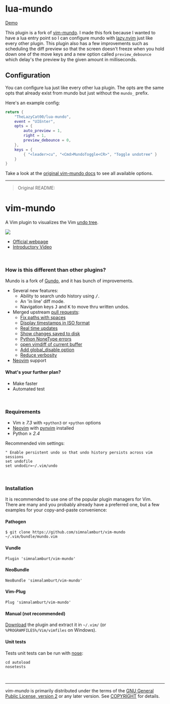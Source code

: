 # lua-mundo

[Demo](https://github.com/user-attachments/assets/b63a85cd-1600-4757-b26d-7727a929ff7b)

This plugin is a fork of [vim-mundo](https://github.com/simnalamburt/vim-mundo).
I made this fork because I wanted to have a lua entry point so I can configure mundo with [lazy.nvim](https://github.com/folke/lazy.nvim) just like every other plugin. This plugin also has a few improvements such as scheduling the diff preview so that the screen doesn't freeze when you hold down one of the move keys and a new option called `preview_debounce` which delay's the preview by the given amount in milliseconds.

## Configuration

You can configure lua just like every other lua plugin.
The opts are the same opts that already exist from mundo but just without the `mundo_` prefix.

Here's an example config:

```lua
return {
    "TheLazyCat00/lua-mundo",
    event = "UIEnter",
    opts = {
        auto_preview = 1,
        right = 1,
        preview_debounce = 0,
    },
    keys = {
        { "<leader>cu", "<Cmd>MundoToggle<CR>", "Toggle undotree" }
    }
}
```

Take a look at the [original vim-mundo docs](https://simnalamburt.github.io/vim-mundo/) to see all available options.

---
> Original README:

vim-mundo
=========

A Vim plugin to visualizes the Vim [undo tree].

<img src="https://simnalamburt.github.io/vim-mundo/screenshot.png">

* [Official webpage]
* [Introductory Video]

<br>

### How is this different than other plugins?
Mundo is a fork of [Gundo], and it has bunch of improvements.

* Several new features:
  * Ability to search undo history using <kbd>/</kbd>.
  * An 'in line' diff mode.
  * Navigation keys <kbd>J</kbd> and <kbd>K</kbd> to move thru written undos.
* Merged upstream [pull requests]:
  * [Fix paths with spaces][pr-29]
  * [Display timestamps in ISO format][pr-28]
  * [Real time updates][i-40]
  * [Show changes saved to disk][i-34]
  * [Python NoneType errors][i-38]
  * [open vimdiff of current buffer][i-28]
  * [Add global_disable option][i-33]
  * [Reduce verbosity][i-31]
* [Neovim] support

#### What's your further plan?
* Make faster
* Automated test

<br>

### Requirements
* Vim ≥ *7.3* with `+python3` or `+python` options
* [Neovim] with [pynvim] installed
* Python ≥ *2.4*

Recommended vim settings:
```vim
" Enable persistent undo so that undo history persists across vim sessions
set undofile
set undodir=~/.vim/undo
```

<br>

### Installation

It is recommended to use one of the popular plugin managers for Vim. There are
many and you probably already have a preferred one, but a few examples for your
copy-and-paste convenience:

#### Pathogen

    $ git clone https://github.com/simnalamburt/vim-mundo ~/.vim/bundle/mundo.vim

#### Vundle

```vim
Plugin 'simnalamburt/vim-mundo'
```

#### NeoBundle

```vim
NeoBundle 'simnalamburt/vim-mundo'
```

#### Vim-Plug

```vim
Plug 'simnalamburt/vim-mundo'
```

#### Manual (not recommended)

[Download](releases) the plugin and extract it in `~/.vim/` (or
`%PROGRAMFILES%/Vim/vimfiles` on Windows).

#### Unit tests
Tests unit tests can be run with [nose]:
```shell
cd autoload
nosetests
```

<br>

--------

*vim-mundo* is primarily distributed under the terms of the [GNU General Public
License, version 2] or any later version. See [COPYRIGHT] for details.

[pull requests]: https://github.com/sjl/gundo.vim/pulls
[undo tree]: https://neovim.io/doc/user/undo.html#undo-tree
[Gundo]: https://github.com/sjl/gundo.vim
[Official webpage]: https://simnalamburt.github.io/vim-mundo
[Introductory Video]: https://simnalamburt.github.io/vim-mundo/screencast.mp4
[Neovim]: https://neovim.io
[pynvim]: https://github.com/neovim/pynvim
[pr-29]: https://github.com/sjl/gundo.vim/pull/29
[pr-28]: https://github.com/sjl/gundo.vim/pull/28
[i-34]: https://bitbucket.org/sjl/gundo.vim/issue/34/show-changes-that-were-saved-onto-disk
[i-38]: https://bitbucket.org/sjl/gundo.vim/issue/38/python-errors-nonetype-not-iterable-with
[i-40]: https://bitbucket.org/sjl/gundo.vim/issue/40/feature-request-live-reload
[i-28]: https://bitbucket.org/sjl/gundo.vim/issue/28/feature-request-open-vimdiff-of-current#comment-3129981
[i-33]: https://bitbucket.org/sjl/gundo.vim/issue/33/let-g-gundo_disable-0-is-not-available
[i-31]: https://bitbucket.org/sjl/gundo.vim/issue/31/reduce-verbosity-of-the-list
[nose]: https://nose.readthedocs.org/en/latest/
[GNU General Public License, version 2]: LICENSE
[COPYRIGHT]: COPYRIGHT

